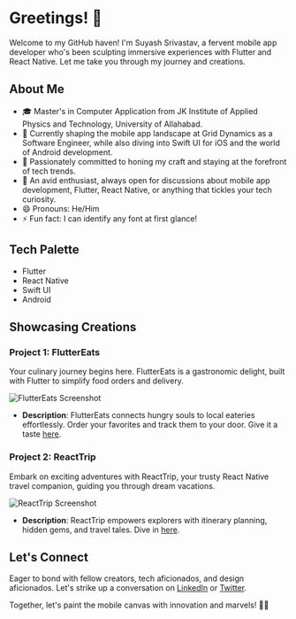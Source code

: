 # Greetings! 👋

Welcome to my GitHub haven! I'm Suyash Srivastav, a fervent mobile app developer who's been sculpting immersive experiences with Flutter and React Native. Let me take you through my journey and creations.

## About Me

- 🎓 Master's in Computer Application from JK Institute of Applied Physics and Technology, University of Allahabad.
- 🔭 Currently shaping the mobile app landscape at Grid Dynamics as a Software Engineer, while also diving into Swift UI for iOS and the world of Android development.
- 🌱 Passionately committed to honing my craft and staying at the forefront of tech trends.
- 💬 An avid enthusiast, always open for discussions about mobile app development, Flutter, React Native, or anything that tickles your tech curiosity.
- 😄 Pronouns: He/Him
- ⚡ Fun fact: I can identify any font at first glance!

## Tech Palette

- Flutter
- React Native
- Swift UI
- Android

## Showcasing Creations

### Project 1: FlutterEats

Your culinary journey begins here. FlutterEats is a gastronomic delight, built with Flutter to simplify food orders and delivery.

![FlutterEats Screenshot](https://github.com/yourusername/fluttereats/raw/main/screenshot.png)

- **Description**: FlutterEats connects hungry souls to local eateries effortlessly. Order your favorites and track them to your door. Give it a taste [here](https://fluttereats-app.com).

### Project 2: ReactTrip

Embark on exciting adventures with ReactTrip, your trusty React Native travel companion, guiding you through dream vacations.

![ReactTrip Screenshot](https://github.com/yourusername/reacttrip/raw/main/screenshot.png)

- **Description**: ReactTrip empowers explorers with itinerary planning, hidden gems, and travel tales. Dive in [here](https://reacttrip-app.com).

## Let's Connect

Eager to bond with fellow creators, tech aficionados, and design aficionados. Let's strike up a conversation on [LinkedIn](https://www.linkedin.com/in/yourprofile) or [Twitter](https://twitter.com/yourhandle).

Together, let's paint the mobile canvas with innovation and marvels! 📱🎨
